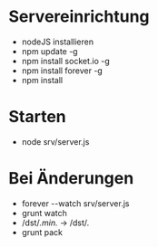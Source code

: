 # Servereinrichtung
* nodeJS installieren
* npm update -g
* npm install socket.io -g
* npm install forever -g
* npm install

# Starten
* node srv/server.js

# Bei Änderungen
* forever --watch srv/server.js
* grunt watch
* /dst/*.min.* -> /dst/*.*
* grunt pack